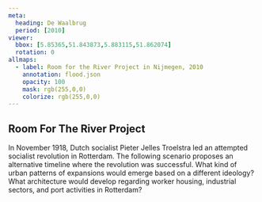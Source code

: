 ```yaml
---
meta:
  heading: De Waalbrug
  period: [2010]
viewer:
  bbox: [5.85365,51.843873,5.883115,51.862074]
  rotation: 0
allmaps:
  - label: Room for the River Project in Nijmegen, 2010
    annotation: flood.json
    opacity: 100
    mask: rgb(255,0,0)
    colorize: rgb(255,0,0)
---
```


## Room For The River Project

In November 1918, Dutch socialist Pieter Jelles Troelstra led an attempted socialist revolution in Rotterdam. The following scenario proposes an alternative timeline where the revolution was successful. What kind of urban patterns of expansions would emerge based on a different ideology? What architecture would develop regarding worker housing, industrial sectors, and port activities in Rotterdam?
